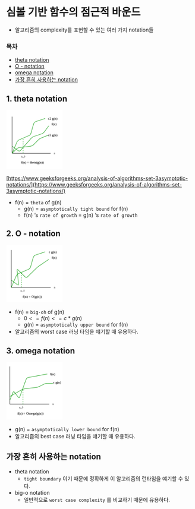 # 심볼 기반 함수의 점근적 바운드

- 알고리즘의 complexity를 표현할 수 있는 여러 가지 notation들
  
### 목차
- [theta notation](#theta-notation)
- [O - notation](#O---notation)
- [omega notation](#omega-notation)
- [가장 흔히 사용하는 notation](가장-흔히-사용하는-notation)
    
    
    

## 1. theta notation

<img src="5-2/Untitled.png" width="30%">

[https://www.geeksforgeeks.org/analysis-of-algorithms-set-3asymptotic-notations/](https://www.geeksforgeeks.org/analysis-of-algorithms-set-3asymptotic-notations/)

- f(n) = `theta` of g(n)
    - g(n) = `asymptotically tight bound` for f(n)
    - f(n) ‘s `rate of growth` = g(n) ‘s `rate of growth`
    

## 2. O - notation

<img src="5-2/Untitled%201.png" width="30%">

- f(n) = `big-oh` of g(n)
    - $0 <= f(n) <= c*g(n)$
    - g(n) = `asymptotically upper bound` for f(n)
- 알고리즘의 worst case 러닝 타임을 얘기할 때 유용하다.

## 3. omega notation

<img src="5-2/Untitled%202.png" width="30%">

- g(n) = `asymptotically lower bound` for f(n)
- 알고리즘의 best case 러닝 타임을 얘기할 때 유용하다.

## 가장 흔히 사용하는 notation

- theta notation
    - `tight boundary` 이기 때문에 정확하게 이 알고리즘의 런타임을 얘기할 수 있다.
- big-o notation
    - 일반적으로 `worst case complexity` 를 비교하기 때문에 유용하다.
